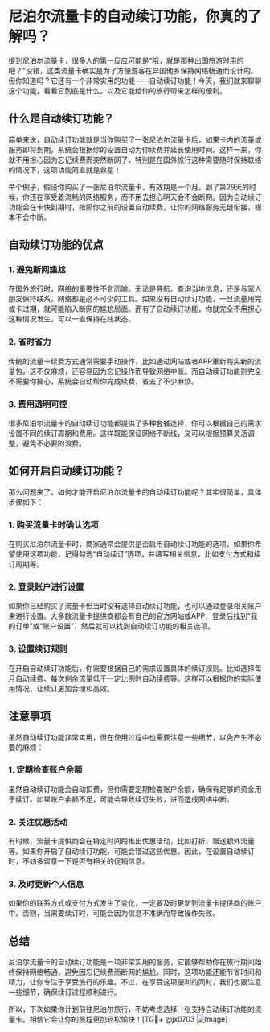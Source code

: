 # 尼泊尔流量卡的自动续订功能，你真的了解吗？

提到尼泊尔流量卡，很多人的第一反应可能是“哦，就是那种出国旅游时用的吧？”没错，这类流量卡确实是为了方便游客在异国他乡保持网络畅通而设计的。但你知道吗？它还有一个非常实用的功能——自动续订功能！今天，我们就来聊聊这个功能，看看它到底是什么，以及它能给你的旅行带来怎样的便利。

## 什么是自动续订功能？

简单来说，自动续订功能就是当你购买了一张尼泊尔流量卡后，如果卡内的流量或服务即将到期，系统会根据你的设置自动为你续费并延长使用时间。这样一来，你就不用担心因为忘记续费而突然断网了，特别是在国外旅行这种需要随时保持联络的情况下，这项功能简直就是救星！

举个例子，假设你购买了一张尼泊尔流量卡，有效期是一个月。到了第29天的时候，你还在享受着流畅的网络服务，而不用去担心明天会不会断网。因为自动续订功能会在卡快到期时，按照你之前的设置自动续费，让你的网络服务无缝衔接，根本不会中断。

## 自动续订功能的优点

### 1. 避免断网尴尬
在国外旅行时，网络的重要性不言而喻。无论是导航、查询当地信息，还是与家人朋友保持联系，网络都是必不可少的工具。如果没有自动续订功能，一旦流量用完或卡过期，就可能陷入断网的尴尬局面。而有了自动续订功能，你就完全不用担心这种情况发生，可以一直保持在线状态。

### 2. 省时省力
传统的流量卡续费方式通常需要手动操作，比如通过网站或者APP重新购买新的流量包。这不仅麻烦，还容易因为忘记操作而导致网络中断。而自动续订功能则完全不需要你操心，系统会自动帮你完成续费，省去了不少麻烦。

### 3. 费用透明可控
很多尼泊尔流量卡的自动续订功能都提供了多种套餐选择，你可以根据自己的需求设置不同的续订周期和费用。这样既能保证网络不断线，又可以根据预算灵活调整，避免不必要的浪费。

## 如何开启自动续订功能？

那么问题来了，如何才能开启尼泊尔流量卡的自动续订功能呢？其实很简单，具体步骤如下：

### 1. 购买流量卡时确认选项
在购买尼泊尔流量卡时，商家通常会提供是否启用自动续订功能的选项。如果你希望使用这项功能，记得勾选“自动续订”选项，并填写相关信息，比如支付方式和续订周期等。

### 2. 登录账户进行设置
如果你已经购买了流量卡但当时没有选择自动续订功能，也可以通过登录相关账户来进行设置。大多数流量卡提供商都会有自己的官方网站或APP，登录后找到“我的订单”或“账户设置”，然后就可以找到自动续订功能的相关选项。

### 3. 设置续订规则
在开启自动续订功能后，你需要根据自己的需求设置具体的续订规则。比如选择每月自动续费、每次剩余流量低于一定比例时自动续费等。这样可以根据你的实际使用情况，让续订更加合理和高效。

## 注意事项

虽然自动续订功能非常实用，但在使用过程中也需要注意一些细节，以免产生不必要的麻烦：

### 1. 定期检查账户余额
虽然自动续订功能会自动扣费，但你需要定期检查账户余额，确保有足够的资金用于续订。如果账户余额不足，可能会导致续订失败，进而造成网络中断。

### 2. 关注优惠活动
有时候，流量卡提供商会在特定时间段推出优惠活动，比如打折、赠送额外流量等。如果你开启了自动续订功能，可能会错过这些优惠。因此，在设置自动续订时，不妨多留意一下是否有相关的促销信息。

### 3. 及时更新个人信息
如果你的联系方式或支付方式发生了变化，一定要及时更新到流量卡提供商的账户中。否则，当需要续订时，可能会因为信息不准确而导致操作失败。

## 总结

尼泊尔流量卡的自动续订功能是一项非常实用的服务，它能够帮助你在旅行期间始终保持网络畅通，避免因忘记续费而断网的尴尬。同时，这项功能还能节省时间和精力，让你专注于享受旅行的乐趣。不过，在享受这项便利的同时，我们也要注意一些细节，确保续订过程顺利进行。

所以，下次如果你计划前往尼泊尔旅行，不妨考虑选择一张支持自动续订功能的流量卡。相信它会让你的旅程更加轻松愉快！[TG💪+ @jx0703 ![Image](https://github.com/user-attachments/assets/dbca1d08-cadb-493c-b0ec-ad6f7a83f270)]